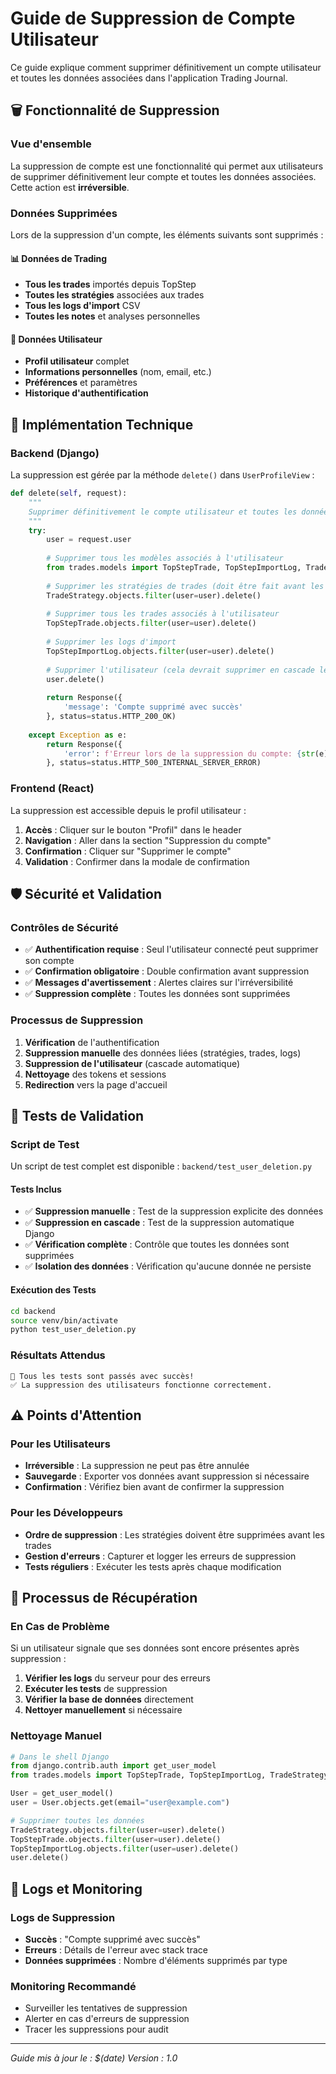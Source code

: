 # Guide de Suppression de Compte Utilisateur

Ce guide explique comment supprimer définitivement un compte utilisateur et toutes les données associées dans l'application Trading Journal.

## 🗑️ Fonctionnalité de Suppression

### Vue d'ensemble
La suppression de compte est une fonctionnalité qui permet aux utilisateurs de supprimer définitivement leur compte et toutes les données associées. Cette action est **irréversible**.

### Données Supprimées
Lors de la suppression d'un compte, les éléments suivants sont supprimés :

#### 📊 Données de Trading
- **Tous les trades** importés depuis TopStep
- **Toutes les stratégies** associées aux trades
- **Tous les logs d'import** CSV
- **Toutes les notes** et analyses personnelles

#### 👤 Données Utilisateur
- **Profil utilisateur** complet
- **Informations personnelles** (nom, email, etc.)
- **Préférences** et paramètres
- **Historique d'authentification**

## 🔧 Implémentation Technique

### Backend (Django)
La suppression est gérée par la méthode `delete()` dans `UserProfileView` :

```python
def delete(self, request):
    """
    Supprimer définitivement le compte utilisateur et toutes les données associées
    """
    try:
        user = request.user
        
        # Supprimer tous les modèles associés à l'utilisateur
        from trades.models import TopStepTrade, TopStepImportLog, TradeStrategy
        
        # Supprimer les stratégies de trades (doit être fait avant les trades)
        TradeStrategy.objects.filter(user=user).delete()
        
        # Supprimer tous les trades associés à l'utilisateur
        TopStepTrade.objects.filter(user=user).delete()
        
        # Supprimer les logs d'import
        TopStepImportLog.objects.filter(user=user).delete()
        
        # Supprimer l'utilisateur (cela devrait supprimer en cascade le reste)
        user.delete()
        
        return Response({
            'message': 'Compte supprimé avec succès'
        }, status=status.HTTP_200_OK)
        
    except Exception as e:
        return Response({
            'error': f'Erreur lors de la suppression du compte: {str(e)}'
        }, status=status.HTTP_500_INTERNAL_SERVER_ERROR)
```

### Frontend (React)
La suppression est accessible depuis le profil utilisateur :

1. **Accès** : Cliquer sur le bouton "Profil" dans le header
2. **Navigation** : Aller dans la section "Suppression du compte"
3. **Confirmation** : Cliquer sur "Supprimer le compte"
4. **Validation** : Confirmer dans la modale de confirmation

## 🛡️ Sécurité et Validation

### Contrôles de Sécurité
- ✅ **Authentification requise** : Seul l'utilisateur connecté peut supprimer son compte
- ✅ **Confirmation obligatoire** : Double confirmation avant suppression
- ✅ **Messages d'avertissement** : Alertes claires sur l'irréversibilité
- ✅ **Suppression complète** : Toutes les données sont supprimées

### Processus de Suppression
1. **Vérification** de l'authentification
2. **Suppression manuelle** des données liées (stratégies, trades, logs)
3. **Suppression de l'utilisateur** (cascade automatique)
4. **Nettoyage** des tokens et sessions
5. **Redirection** vers la page d'accueil

## 🧪 Tests de Validation

### Script de Test
Un script de test complet est disponible : `backend/test_user_deletion.py`

#### Tests Inclus
- ✅ **Suppression manuelle** : Test de la suppression explicite des données
- ✅ **Suppression en cascade** : Test de la suppression automatique Django
- ✅ **Vérification complète** : Contrôle que toutes les données sont supprimées
- ✅ **Isolation des données** : Vérification qu'aucune donnée ne persiste

#### Exécution des Tests
```bash
cd backend
source venv/bin/activate
python test_user_deletion.py
```

### Résultats Attendus
```
🎉 Tous les tests sont passés avec succès!
✅ La suppression des utilisateurs fonctionne correctement.
```

## ⚠️ Points d'Attention

### Pour les Utilisateurs
- **Irréversible** : La suppression ne peut pas être annulée
- **Sauvegarde** : Exporter vos données avant suppression si nécessaire
- **Confirmation** : Vérifiez bien avant de confirmer la suppression

### Pour les Développeurs
- **Ordre de suppression** : Les stratégies doivent être supprimées avant les trades
- **Gestion d'erreurs** : Capturer et logger les erreurs de suppression
- **Tests réguliers** : Exécuter les tests après chaque modification

## 🔄 Processus de Récupération

### En Cas de Problème
Si un utilisateur signale que ses données sont encore présentes après suppression :

1. **Vérifier les logs** du serveur pour des erreurs
2. **Exécuter les tests** de suppression
3. **Vérifier la base de données** directement
4. **Nettoyer manuellement** si nécessaire

### Nettoyage Manuel
```python
# Dans le shell Django
from django.contrib.auth import get_user_model
from trades.models import TopStepTrade, TopStepImportLog, TradeStrategy

User = get_user_model()
user = User.objects.get(email="user@example.com")

# Supprimer toutes les données
TradeStrategy.objects.filter(user=user).delete()
TopStepTrade.objects.filter(user=user).delete()
TopStepImportLog.objects.filter(user=user).delete()
user.delete()
```

## 📝 Logs et Monitoring

### Logs de Suppression
- **Succès** : "Compte supprimé avec succès"
- **Erreurs** : Détails de l'erreur avec stack trace
- **Données supprimées** : Nombre d'éléments supprimés par type

### Monitoring Recommandé
- Surveiller les tentatives de suppression
- Alerter en cas d'erreurs de suppression
- Tracer les suppressions pour audit

---

*Guide mis à jour le : $(date)*
*Version : 1.0*

